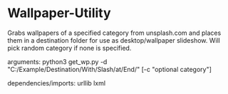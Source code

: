 # Wallpaper-Utility

Grabs wallpapers of a specified category from unsplash.com and places them in a destination folder for use as desktop/wallpaper slideshow.
Will pick random category if none is specified.

arguments:
python3 get_wp.py -d "C:/Example/Destination/With/Slash/at/End/" [-c "optional category"]

dependencies/imports:
urllib
lxml

